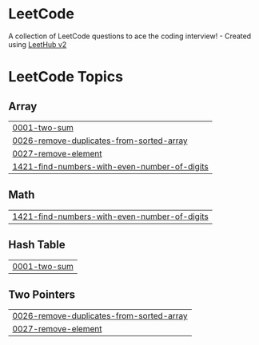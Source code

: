 # LeetCode
A collection of LeetCode questions to ace the coding interview! - Created using [LeetHub v2](https://github.com/arunbhardwaj/LeetHub-2.0)

<!---LeetCode Topics Start-->
# LeetCode Topics
## Array
|  |
| ------- |
| [0001-two-sum](https://github.com/rishabhrm/LeetCode/tree/master/0001-two-sum) |
| [0026-remove-duplicates-from-sorted-array](https://github.com/rishabhrm/LeetCode/tree/master/0026-remove-duplicates-from-sorted-array) |
| [0027-remove-element](https://github.com/rishabhrm/LeetCode/tree/master/0027-remove-element) |
| [1421-find-numbers-with-even-number-of-digits](https://github.com/rishabhrm/LeetCode/tree/master/1421-find-numbers-with-even-number-of-digits) |
## Math
|  |
| ------- |
| [1421-find-numbers-with-even-number-of-digits](https://github.com/rishabhrm/LeetCode/tree/master/1421-find-numbers-with-even-number-of-digits) |
## Hash Table
|  |
| ------- |
| [0001-two-sum](https://github.com/rishabhrm/LeetCode/tree/master/0001-two-sum) |
## Two Pointers
|  |
| ------- |
| [0026-remove-duplicates-from-sorted-array](https://github.com/rishabhrm/LeetCode/tree/master/0026-remove-duplicates-from-sorted-array) |
| [0027-remove-element](https://github.com/rishabhrm/LeetCode/tree/master/0027-remove-element) |
<!---LeetCode Topics End-->